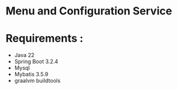 # Menu and Configuration Service

# Requirements : 

- Java 22
- Spring Boot 3.2.4
- Mysql 
- Mybatis 3.5.9
- graalvm buildtools

